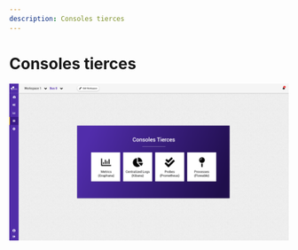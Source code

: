 ```yaml
---
description: Consoles tierces
---
```


# Consoles tierces

![](.gitbook/assets/page-metrics-centralized-logs-probs.png)


